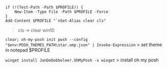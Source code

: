 ```
if (!(Test-Path -Path $PROFILE)) {
    New-Item -Type File -Path $PROFILE -Force
}
Add-Content $PROFILE "`nSet-Alias clear cls"
```
> cls -> clear win10

```clear; oh-my-posh init pwsh --config "$env:POSH_THEMES_PATH\star.omp.json" | Invoke-Expression``` > set theme in notepad $PROFILE

```winget install JanDeDobbeleer.OhMyPosh -s winget``` > install oh my posh

